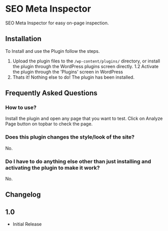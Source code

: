 # SEO Meta Inspector

SEO Meta Inspector for easy on-page inspection.

## Installation

To Install and use the Plugin follow the steps.

1.  Upload the plugin files to the `/wp-content/plugins/` directory, or install the plugin through the WordPress plugins screen directly.
1.2 Activate the plugin through the 'Plugins' screen in WordPress
2.  Thats it! Nothing else to do! The plugin has been installed.

## Frequently Asked Questions

### How to use? 
Install the plugin and open any page that you want to test. Click on Analyze Page button on topbar to check the page.

### Does this plugin changes the style/look of the site?
No.

### Do I have to do anything else other than just installing and activating the plugin to make it work?
No.

## Changelog

## 1.0 ##
* Initial Release
